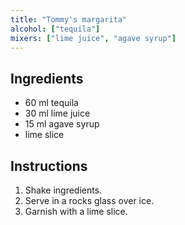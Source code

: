 ```yaml
---
title: "Tommy's margarita"
alcohol: ["tequila"]
mixers: ["lime juice", "agave syrup"]
---
```


## Ingredients

- 60 ml tequila
- 30 ml lime juice
- 15 ml agave syrup
- lime slice

## Instructions

1. Shake ingredients.
2. Serve in a rocks glass over ice.
3. Garnish with a lime slice.
